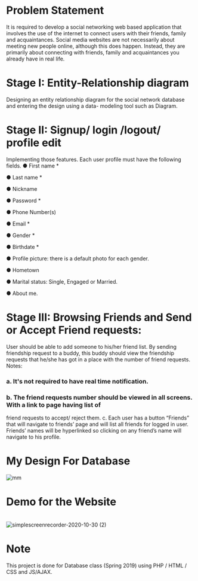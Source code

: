 # Problem Statement
It is required to develop a social networking web based application that involves the use of the internet to
connect users with their friends, family and acquaintances.
Social media websites are not necessarily about meeting new people online, although this does happen.
Instead, they are primarily about connecting with friends, family and acquaintances you already have in real
life. 

# Stage I: Entity-Relationship diagram
Designing an entity relationship diagram for the social network database and entering the design using a data- modeling tool such as Diagram.

# Stage II: Signup/ login /logout/ profile edit
Implementing those features. Each user profile must have the following fields.
● First name * 

● Last name * 

● Nickname

● Password * 

● Phone Number(s)

● Email * 

● Gender * 

● Birthdate * 

● Profile picture: there is a default photo for each gender.

● Hometown


● Marital status: Single, Engaged or Married.

● About me.

# Stage III: Browsing Friends and Send or Accept Friend requests:
User should be able to add someone to his/her friend list. By sending friendship request to a buddy, this
buddy should view the friendship requests that he/she has got in a place with the number of friend requests. Notes:
### a. It's not required to have real time notification.
### b. The friend requests number should be viewed in all screens. With a link to page having list of
friend requests to accept/ reject them. c. Each user has a button “Friends” that will navigate to friends’ page and will list all friends for
logged in user. Friends’ names will be hyperlinked so clicking on any friend’s name will navigate to
his profile. 
# My Design For Database
![mm](https://user-images.githubusercontent.com/31679900/97645377-7c9ae380-1a55-11eb-80f0-26f2f5c3f449.png)
# Demo for the Website
<br> ![simplescreenrecorder-2020-10-30 (2)](https://user-images.githubusercontent.com/31679900/97654364-69930e00-1a6b-11eb-8e22-6467cd933026.gif)
# Note
This project is done for Database class (Spring 2019) using PHP / HTML / CSS and JS/AJAX.

